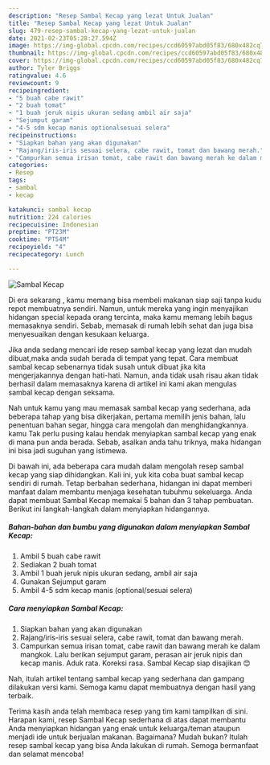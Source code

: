 ```yaml
---
description: "Resep Sambal Kecap yang lezat Untuk Jualan"
title: "Resep Sambal Kecap yang lezat Untuk Jualan"
slug: 479-resep-sambal-kecap-yang-lezat-untuk-jualan
date: 2021-02-23T05:28:27.594Z
image: https://img-global.cpcdn.com/recipes/ccd60597abd05f83/680x482cq70/sambal-kecap-foto-resep-utama.jpg
thumbnail: https://img-global.cpcdn.com/recipes/ccd60597abd05f83/680x482cq70/sambal-kecap-foto-resep-utama.jpg
cover: https://img-global.cpcdn.com/recipes/ccd60597abd05f83/680x482cq70/sambal-kecap-foto-resep-utama.jpg
author: Tyler Briggs
ratingvalue: 4.6
reviewcount: 9
recipeingredient:
- "5 buah cabe rawit"
- "2 buah tomat"
- "1 buah jeruk nipis ukuran sedang ambil air saja"
- "Sejumput garam"
- "4-5 sdm kecap manis optionalsesuai selera"
recipeinstructions:
- "Siapkan bahan yang akan digunakan"
- "Rajang/iris-iris sesuai selera, cabe rawit, tomat dan bawang merah."
- "Campurkan semua irisan tomat, cabe rawit dan bawang merah ke dalam mangkok. Lalu berikan sejumput garam, perasan air jeruk nipis dan kecap manis. Aduk rata. Koreksi rasa. Sambal Kecap siap disajikan 😊"
categories:
- Resep
tags:
- sambal
- kecap

katakunci: sambal kecap 
nutrition: 224 calories
recipecuisine: Indonesian
preptime: "PT23M"
cooktime: "PT54M"
recipeyield: "4"
recipecategory: Lunch

---
```



![Sambal Kecap](https://img-global.cpcdn.com/recipes/ccd60597abd05f83/680x482cq70/sambal-kecap-foto-resep-utama.jpg)

Di era  sekarang , kamu memang bisa membeli makanan siap saji tanpa kudu repot membuatnya sendiri. Namun, untuk mereka yang ingin menyajikan hidangan special kepada orang tercinta, maka kamu memang lebih bagus memasaknya sendiri. Sebab, memasak di rumah lebih sehat dan juga bisa menyesuaikan dengan kesukaan keluarga.

Jika anda sedang mencari ide resep sambal kecap yang lezat dan mudah dibuat,maka anda sudah berada di tempat yang tepat. Cara membuat sambal kecap  sebenarnya tidak susah untuk dibuat jika kita mengerjakannya dengan hati-hati. Namun, anda tidak usah risau akan tidak berhasil dalam memasaknya 
karena di artikel ini kami akan mengulas sambal kecap dengan seksama.  



Nah untuk kamu yang mau memasak sambal kecap yang sederhana, ada beberapa tahap yang bisa dikerjakan, pertama memilih jenis bahan, lalu penentuan bahan segar, hingga cara mengolah dan menghidangkannya. kamu Tak perlu pusing kalau hendak menyiapkan sambal kecap yang enak di mana pun anda berada. Sebab, asalkan anda  tahu triknya, maka hidangan ini bisa jadi suguhan yang istimewa.

Di bawah ini, ada beberapa cara mudah dalam mengolah resep sambal kecap yang siap dihidangkan. Kali ini, yuk kita coba buat sambal kecap sendiri di rumah. Tetap berbahan sederhana, hidangan ini dapat memberi manfaat dalam membantu menjaga kesehatan tubuhmu sekeluarga. Anda dapat membuat Sambal Kecap memakai 5 bahan dan 3 tahap pembuatan. Berikut ini langkah-langkah dalam menyiapkan hidangannya.

<!--inarticleads1-->

##### Bahan-bahan dan bumbu yang digunakan dalam menyiapkan Sambal Kecap:

1. Ambil 5 buah cabe rawit
1. Sediakan 2 buah tomat
1. Ambil 1 buah jeruk nipis ukuran sedang, ambil air saja
1. Gunakan Sejumput garam
1. Ambil 4-5 sdm kecap manis (optional/sesuai selera)




<!--inarticleads2-->

##### Cara menyiapkan Sambal Kecap:

1. Siapkan bahan yang akan digunakan
1. Rajang/iris-iris sesuai selera, cabe rawit, tomat dan bawang merah.
1. Campurkan semua irisan tomat, cabe rawit dan bawang merah ke dalam mangkok. Lalu berikan sejumput garam, perasan air jeruk nipis dan kecap manis. Aduk rata. Koreksi rasa. Sambal Kecap siap disajikan 😊




Nah, itulah artikel tentang  sambal kecap  yang sederhana dan gampang dilakukan versi kami. Semoga kamu dapat membuatnya dengan hasil yang terbaik. 

Terima kasih anda telah membaca resep yang tim kami tampilkan di sini. Harapan kami, resep  Sambal Kecap sederhana di atas dapat membantu Anda menyiapkan hidangan yang enak untuk keluarga/teman ataupun menjadi ide untuk berjualan makanan. Bagaimana? Mudah bukan? Itulah resep sambal kecap yang bisa Anda lakukan di rumah. Semoga bermanfaat dan selamat mencoba!

